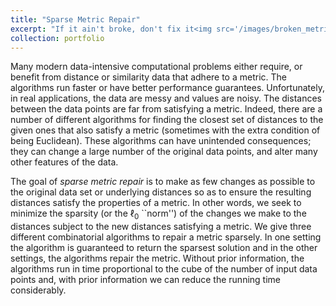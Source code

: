 ```yaml
---
title: "Sparse Metric Repair"
excerpt: "If it ain't broke, don't fix it<img src='/images/broken_metric.png' width="200" height="400">"
collection: portfolio
---
```


Many modern data-intensive computational problems either require, or benefit from distance or similarity data that adhere to a metric. The algorithms run faster or have better performance guarantees. Unfortunately, in real applications, the data are messy and values are noisy. The distances between the data points are far from satisfying a metric. Indeed, there are a number of different algorithms for finding the closest set of distances to the given ones that also satisfy a metric (sometimes with the extra condition of being Euclidean). These algorithms can have unintended consequences; they can change a large number of the original data points, and alter many other features of the data. 

The goal of *sparse metric repair* is to make as few changes as possible to the original data set or underlying distances so as to ensure the resulting distances satisfy the properties of a metric. In other words, we seek to minimize the sparsity (or the $\ell_0$ ``norm'') of the changes we make to the distances subject to the new distances satisfying a metric. We give three different combinatorial algorithms to repair a metric sparsely. In one setting the algorithm is guaranteed to return the sparsest solution and in the other settings, the algorithms repair the metric. Without prior information, the algorithms run in time proportional to the cube of the number of input data points and, with prior information we can reduce the running time considerably. 
